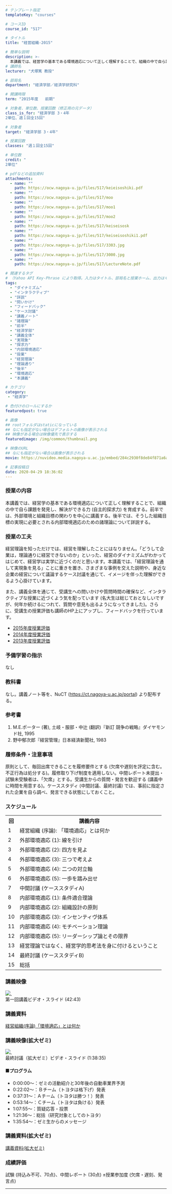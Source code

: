 ```yaml
---
# テンプレート指定
templateKey: "courses"

# コースID
course_id: "517"

# タイトル
title: "経営組織-2015"

# 簡単な説明
description: >-
  本講義では、経営学の基本である環境適応について正しく理解することで、組織の中で自ら課題を発見し、解決ができる力 (自主的探求力) を育成する。前半では、外部環境と組織目標の関わりを中心に講義する。後半では、そうした組織目標の実現に必要とされる内部環境適応のための諸理論について詳説する。 ....
# 講師名
lecturer: "犬塚篤 教授"

# 部局名
department: "経済学部／経済学研究科"

# 開講時限
term: "2015年度	前期"

# 対象者、単位数、授業回数（修正用の元データ）
class_is_for: "経済学部 3・4年
2単位、週１回全15回"

# 対象者
target: "経済学部 3・4年"

# 授業回数
classes: "週１回全15回"

# 単位数
credit: "
2単位"

# pdfなどの追加資料
attachments:
  - name: "" 
    path: https://ocw.nagoya-u.jp/files/517/keieisoshiki.pdf
  - name: "" 
    path: https://ocw.nagoya-u.jp/files/517/moo
  - name: "" 
    path: https://ocw.nagoya-u.jp/files/517/moo1
  - name: "" 
    path: https://ocw.nagoya-u.jp/files/517/moo2
  - name: "" 
    path: https://ocw.nagoya-u.jp/files/517/keiseisosk
  - name: "" 
    path: https://ocw.nagoya-u.jp/files/517/keiseisoshiki1.pdf
  - name: "" 
    path: https://ocw.nagoya-u.jp/files/517/3303.jpg
  - name: "" 
    path: https://ocw.nagoya-u.jp/files/517/3000.jpg
  - name: "" 
    path: https://ocw.nagoya-u.jp/files/517/LectureNote.pdf

# 関連するタグ
# （Yahoo API Key-Phrase により取得。入力はタイトル、部局名と授業ホーム、出力はキーフレーズ（tags））
tags:
  - "ダイナミズム"
  - "インタラクティブ"
  - "詳説"
  - "問いかけ"
  - "フィードバック"
  - "ケース討議"
  - "講義ノート"
  - "諸理論"
  - "前半"
  - "経済学部"
  - "講義全体"
  - "実現象"
  - "探求力"
  - "内部環境適応"
  - "授業"
  - "経営理論"
  - "理論通り"
  - "後半"
  - "環境適応"
  - "本講義"

# カテゴリ
category:
 - "経済学"

# 色付けのロールにするか
featuredpost: true

# 画像
## rootフォルダはstaticになっている
## なにも指定がない場合はデフォルトの画像が表示される
## 映像がある場合は映像優先で表示する
featuredimage: /img/common/thumbnail.png

# 映像のURL
## なにも指定がない場合は画像が表示される
movie: https://nuvideo.media.nagoya-u.ac.jp/embed/284c2930f8de84f871a6a55d48cd3b3bf1c88c36

# 記事投稿日
date: 2020-04-29 18:36:02
---
```


### 授業の内容
本講義では、経営学の基本である環境適応について正しく理解することで、組織の中で自ら課題を発見し、解決ができる力 (自主的探求力) を育成する。前半では、外部環境と組織目標の関わりを中心に講義する。後半では、そうした組織目標の実現に必要とされる内部環境適応のための諸理論について詳説する。


### 授業の工夫
経営理論を知っただけでは、経営を理解したことにはなりません。「どうして企業は，理論通りに経営できないのか」といった、経営のダイナミズムがわかってはじめて、経営学は実学に近づくのだと思います。本講義では、「経営理論を通して実現象を見る」ことに重きを置き、さまざまな事例を交えた説明や、身近な企業の経営について議論するケース討議を通じて、イメージを伴った理解ができるよう心掛けています。

また、講義全体を通じて、受講生への問いかけや質問時間の確保など、インタラクティブな授業に近づくよう気を配っています (名大生は総じておとなしいですが、何年か続けるにつれて、質問や意見も出るようになってきました)。さらに、受講生の授業評価も講師のHP上にアップし、フィードバックを行っています。


* [2015年度授業評価](http://www.soec.nagoya-u.ac.jp/%7Einu/classes/ungra_organization2015.htm)
* [2014年度授業評価](http://www.soec.nagoya-u.ac.jp/%7Einu/classes/ungra_organization2014.htm)
* [2013年度授業評価](http://www.soec.nagoya-u.ac.jp/%7Einu/classes/ungra_organization2013.htm)






### 予備学習の指示

なし

### 教科書

なし。講義ノート等を、NuCT (https://ct.nagoya-u.ac.jp/portal) より配布する。

### 参考書

  1. M.E.ポーター (著), 土岐・服部・中辻 (翻訳)『新訂 競争の戦略』ダイヤモンド社, 1995
  2. 野中郁次郎『経営管理』日本経済新聞社, 1983

### 履修条件・注意事項

原則として、毎回出席できることを履修要件とする (欠席や遅刻を評定に含む。不正行為は処分する)。履修取り下げ制度を適用しない。中間レポート未提出・試験未受験者は、「欠席」とする。受講生からの質問・発言を歓迎する (講義中に時間を用意する)。ケーススタディ (中間討議、最終討議) では、事前に指定された企業を自ら調べ、発言できる状態にしておくこと。


<h3>スケジュール</h3>
<table class="basic" width="455">
<tr>
<th width="20" class="center">回</th>
<th width="435" class="center">講義内容</th>
</tr>
<tr>
<td width="20" class="center">1</td>
<td width="435">経営組織 (序論): 「環境適応」とは何か</td>
</tr>
<tr>
<td width="20" class="center">2</td>
<td width="435">外部環境適応 (1): 線を引け</td>
</tr>
<tr>
<td width="20" class="center">3</td>
<td width="435">外部環境適応 (2): 四方を見よ</td>
</tr>
<tr>
<td width="20" class="center">4</td>
<td width="435">外部環境適応 (3): 三つで考えよ</td>
</tr>
<tr>
<td width="20" class="center">5</td>
<td width="435">外部環境適応 (4): 二つの対立軸</td>
</tr>
<tr>
<td width="20" class="center">6</td>
<td width="435">外部環境適応 (5): 一歩を踏み出せ</td>
</tr>
<tr>
<td width="20" class="center">7</td>
<td width="435">中間討議 (ケーススタディA)</td>
</tr>
<tr>
<td width="20" class="center">8</td>
<td width="435">内部環境適応 (1): 条件適合理論</td>
</tr>
<tr>
<td width="20" class="center">9</td>
<td width="435">内部環境適応 (2): 組織設計の原則</td>
</tr>
<tr>
<td width="20" class="center">10</td>
<td width="435">内部環境適応 (3): インセンティヴ体系</td>
</tr>
<tr>
<td width="20" class="center">11</td>
<td width="435">内部環境適応 (4): モチベーション理論</td>
</tr>
<tr>
<td width="20" class="center">12</td>
<td width="435">内部環境適応 (5): リーダーシップ論とその限界</td>
</tr>
<tr>
<td width="20" class="center">13</td>
<td width="435">経営理論ではなく、経営学的思考法を身に付けるということ</td>
</tr>
<tr>
<td width="20" class="center">14</td>
<td width="435">最終討議 (ケーススタディB)</td>
</tr>
<tr>
<td width="20" class="center">15</td>
<td width="435">総括</td>
</tr>
</table>


### 講義映像

<a href="https://nuvideo.media.nagoya-u.ac.jp/embed/284c2930f8de84f871a6a55d48cd3b3bf1c88c36" target="blank">![&nbsp;](https://ocw.nagoya-u.jp/files/517/3000.jpg) </a>
<br>第一回講義ビデオ・スライド (42:43)


### 講義資料
[経営組織(序論)「環境適応」とは何か](https://ocw.nagoya-u.jp/files/517/keiseisoshiki1.pdf) </p>

### 講義映像(拡大ゼミ)
<a href="https://nuvideo.media.nagoya-u.ac.jp/embed/342a80e6918dad8f55a0ae29fd7bcad19d74d0c7" target= "blank">![&nbsp;](https://ocw.nagoya-u.jp/files/517/3303.jpg) </a>
<br>最終討議（拡大ゼミ）ビデオ・スライド (1:38:35)

#### ■プログラム
* 0:00:00～：ゼミの活動紹介と30年後の自動車業界予測
* 0:22:02～：Ｂチーム（トヨタは格下げ）発表
* 0:37:31～：Ａチーム（トヨタは勝つ！）発表
* 0:53:14～：Ｃチーム（トヨタは負ける）発表
* 1:07:55～：質疑応答・投票
* 1:21:36～：総括（研究対象としてのトヨタ）
* 1:35:54～：ゼミ生からのメッセージ

### 講義資料(拡大ゼミ)
[講義資料(拡大ゼミ)](https://ocw.nagoya-u.jp/files/517/LectureNote.pdf) 







### 成績評価

試験 (持込み不可、70点)、中間レポート (30点) &plusmn;授業参加度 (欠席・遅刻、発言点)





-----